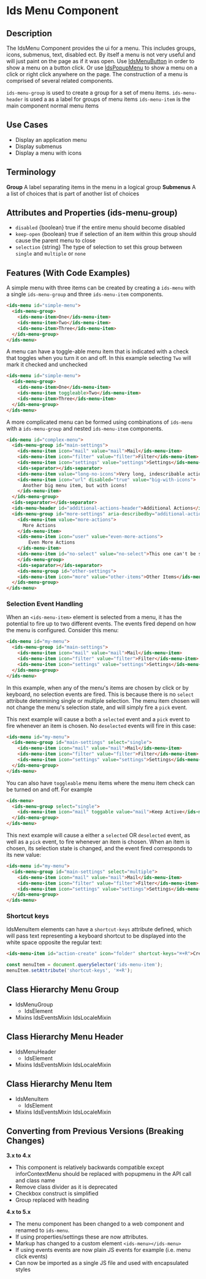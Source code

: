 # Ids Menu Component

## Description

The IdsMenu Component provides the ui for a menu. This includes groups, icons, submenus, text, disabled ect. By itself a menu is not very useful and will just paint on the page as if it was open. Use [IdsMenuButton]('../ids-menu-button/README.md') in order to show a menu on a button click. Or use [IdsPopupMenu]('../ids-popup-menu/README.md') to show a menu on a click or right click anywhere on the page. The construction of a menu is comprised of several related components.

`ids-menu-group` is used to create a group for a set of menu items.
`ids-menu-header` is used a as a label for groups of menu items
`ids-menu-item` is the main component normal menu items

## Use Cases

- Display an application menu
- Display submenus
- Display a menu with icons

## Terminology

**Group** A label separating items in the menu in a logical group
**Submenus** A a list of choices that is part of another list of choices

## Attributes and Properties (ids-menu-group)

- `disabled` {boolean} true if the entire menu should become disabled
- `keep-open` {boolean} true if selection of an item within this group should cause the parent menu to close
- `selection` {string} The type of selection to set this group between `single` and `multiple` or `none`

## Features (With Code Examples)

A simple menu with three items can be created by creating a `ids-menu` with a single `ids-menu-group` and three `ids-menu-item` components.

```html
<ids-menu id="simple-menu">
  <ids-menu-group>
    <ids-menu-item>One</ids-menu-item>
    <ids-menu-item>Two</ids-menu-item>
    <ids-menu-item>Three</ids-menu-item>
  </ids-menu-group>
</ids-menu>
```

A menu can have a toggle-able menu item that is indicated with a check that toggles when you turn it on and off. In this example selecting `Two` will mark it checked and unchecked

```html
<ids-menu id="simple-menu">
  <ids-menu-group>
    <ids-menu-item>One</ids-menu-item>
    <ids-menu-item toggleable>Two</ids-menu-item>
    <ids-menu-item>Three</ids-menu-item>
  </ids-menu-group>
</ids-menu>
```

A more complicated menu can be formed using combinations of  `ids-menu` with a `ids-menu-group` and nested `ids-menu-item` components.

```html
<ids-menu id="complex-menu">
  <ids-menu-group id="main-settings">
    <ids-menu-item icon="mail" value="mail">Mail</ids-menu-item>
    <ids-menu-item icon="filter" value="filter">Filter</ids-menu-item>
    <ids-menu-item icon="settings" value="settings">Settings</ids-menu-item>
    <ids-separator></ids-separator>
    <ids-menu-item value="long-no-icons">Very long, indescribable action with no icons</ids-menu-item>
    <ids-menu-item icon="url" disabled="true" value="big-with-icons">
      Another big menu item, but with icons!
    </ids-menu-item>
  </ids-menu-group>
  <ids-separator></ids-separator>
  <ids-menu-header id="additional-actions-header">Additional Actions</ids-menu-header>
  <ids-menu-group id="more-settings" aria-describedby="additional-actions-header">
    <ids-menu-item value="more-actions">
      More Actions
    </ids-menu-item>
    <ids-menu-item icon="user" value="even-more-actions">
        Even More Actions
    </ids-menu-item>
    <ids-menu-item id="no-select" value="no-select">This one can't be selected (Check the console)</ids-menu-item>
    </ids-menu-group>
    <ids-separator></ids-separator>
    <ids-menu-group id="other-settings">
    <ids-menu-item icon="more" value="other-items">Other Items</ids-menu-item>
  </ids-menu-group>
</ids-menu>
```
### Selection Event Handling

When an `<ids-menu-item>` element is selected from a menu, it has the potential to fire up to two different events.  The events fired depend on how the menu is configured.  Consider this menu:

```html
<ids-menu id="my-menu">
  <ids-menu-group id="main-settings">
    <ids-menu-item icon="mail" value="mail">Mail</ids-menu-item>
    <ids-menu-item icon="filter" value="filter">Filter</ids-menu-item>
    <ids-menu-item icon="settings" value="settings">Settings</ids-menu-item>
  </ids-menu-group>
</ids-menu>
```

In this example, when any of the menu's items are chosen by click or by keyboard, no selection events are fired.  This is because there is no `select` attribute determining single or multiple selection.  The menu item chosen will not change the menu's selection state, and will simply fire a `pick` event.

This next example will cause a both a `selected` event and a `pick` event to fire whenever an item is chosen.  No `deselected` events will fire in this case:

```html
<ids-menu id="my-menu">
  <ids-menu-group id="main-settings" select="single">
    <ids-menu-item icon="mail" value="mail">Mail</ids-menu-item>
    <ids-menu-item icon="filter" value="filter">Filter</ids-menu-item>
    <ids-menu-item icon="settings" value="settings">Settings</ids-menu-item>
  </ids-menu-group>
</ids-menu>
```

You can also have `toggleable` menu items where the menu item check can be turned on and off. For example

```html
<ids-menu>
  <ids-menu-group select="single">
    <ids-menu-item icon="mail" toggable value="mail">Keep Active</ids-menu-item>
  </ids-menu-group>
</ids-menu>
```

This next example will cause a either a `selected` OR `deselected` event, as well as a `pick` event, to fire whenever an item is chosen.  When an item is chosen, its selection state is changed, and the event fired corresponds to its new value:

```html
<ids-menu id="my-menu">
  <ids-menu-group id="main-settings" select="multiple">
    <ids-menu-item icon="mail" value="mail">Mail</ids-menu-item>
    <ids-menu-item icon="filter" value="filter">Filter</ids-menu-item>
    <ids-menu-item icon="settings" value="settings">Settings</ids-menu-item>
  </ids-menu-group>
</ids-menu>
```

### Shortcut keys

IdsMenuItem elements can have a `shortcut-keys` attribute defined, which will pass text representing a keyboard shortcut to be displayed into the white space opposite the regular text:

```html
<ids-menu-item id="action-create" icon="folder" shortcut-keys="⌘+R">Create New Folder</ids-menu-item>
```

```js
const menuItem = document.querySelector('ids-menu-item');
menuItem.setAttribute('shortcut-keys', '⌘+R');
```

## Class Hierarchy Menu Group

- IdsMenuGroup
  - IdsElement
- Mixins
  IdsEventsMixin
  IdsLocaleMixin

## Class Hierarchy Menu Header

- IdsMenuHeader
  - IdsElement
- Mixins
  IdsEventsMixin
  IdsLocaleMixin

## Class Hierarchy Menu Item

- IdsMenuItem
  - IdsElement
- Mixins
  IdsEventsMixin
  IdsLocaleMixin

## Converting from Previous Versions (Breaking Changes)

**3.x to 4.x**

- This component is relatively backwards compatible except inforContextMenu should be replaced with popupmenu in the API call and class name
- Remove class divider as it is deprecated
- Checkbox construct is simplified
- Group replaced with heading

**4.x to 5.x**

- The menu component has been changed to a web component and renamed to `ids-menu`.
- If using properties/settings these are now attributes.
- Markup has changed to a custom element `<ids-menu></ids-menu>`
- If using events events are now plain JS events for example (i.e. menu click events)
- Can now be imported as a single JS file and used with encapsulated styles

